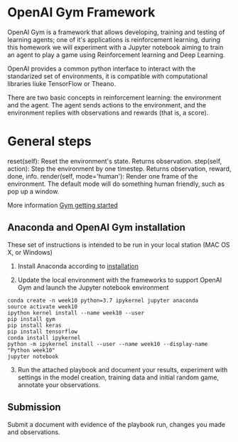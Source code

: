 # OpenAI Gym Framework

OpenAI Gym is a framework that allows developing, training and testing of learning agents; one of it's applications is reinforcement learning, during this homework we will experiment with a Jupyter notebook aiming to train an agent to play a game using Reinforcement learning and Deep Learning.

OpenAI provides a common python interface to interact with the standarized set of environments, it is compatible with computational libraries liuke TensorFlow or Theano.

There are two basic concepts in reinforcement learning: the environment and the agent. The agent sends actions to the environment, and the environment replies with observations and rewards (that is, a score).

# General steps 
reset(self): Reset the environment's state. Returns observation.
step(self, action): Step the environment by one timestep. Returns observation, reward, done, info.
render(self, mode='human'): Render one frame of the environment. The default mode will do something human friendly, such as pop up a window.

More information [Gym getting started](https://gym.openai.com/docs/)

## Anaconda and OpenAI Gym installation
These set of instructions is intended to be run in your local station (MAC OS X, or Windows)
1. Install Anaconda according to [installation](https://docs.anaconda.com/anaconda/install/mac-os/)

2. Update the local environment with the frameworks to support OpenAI Gym and launch the Jupyter notebook environment
```
conda create -n week10 python=3.7 ipykernel jupyter anaconda
source activate week10
ipython kernel install --name week10 --user
pip install gym
pip install keras
pip install tensorflow
conda install ipykernel
python -m ipykernel install --user --name week10 --display-name "Python week10"
jupyter notebook

```
3. Run the attached playbook and document your results, experiment with settings in the model creation, training data and initial random game, annotate your observations.

## Submission
Submit a document with evidence of the playbook run, changes you made and observations.

